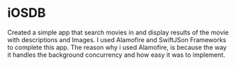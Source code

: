 # iOSDB
Created a simple app that search movies in and display results of the movie with descriptions and Images. I used Alamofire and SwiftJSon Frameworks to complete this app. The reason why i used Alamofire, is because the way it handles the background concurrency and how easy it was to implement.
